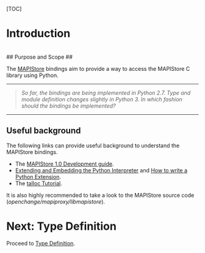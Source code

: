 [TOC]

# Introduction #

<br/>
## Purpose and Scope ##

The [MAPIStore][whatis] bindings aim to provide a way to access the MAPIStore C library using Python.

[whatis]: http://tracker.openchange.org/projects/openchange/wiki/MAPIStore_10_Development_Guide#What-is-MAPIStore/ "MAPIStore 1.0 Development Guide"

- - -
> *So far, the bindings are being implemented in Python 2.7. Type and module definition changes slightly in Python 3. In which fashion should the bindings be implemented?*

- - -

## Useful background ##

The following links can provide useful background to understand the MAPIStore bindings.

  *  The [MAPIStore 1.0 Development guide][devguide].
  *  [Extending and Embedding the Python Interpreter][extending] and [How to write a Python Extension][howtowrite].
  *  The [talloc Tutorial][tutorial].

[devguide]: http://tracker.openchange.org/projects/openchange/wiki/MAPIStore_10_Development_Guide
[extending]: https://docs.python.org/2/extending/index.html
[howtowrite]: http://starship.python.net/crew/arcege/extwriting/pyext.html
[tutorial]: https://talloc.samba.org/talloc/doc/html/libtalloc__tutorial.html

It is also highly recommended to take a look to the MAPIStore source code \(*openchange/mapiproxy/libmapistore*\).
# Next: Type Definition #

Proceed to [Type Definition](typedefinition.html).
